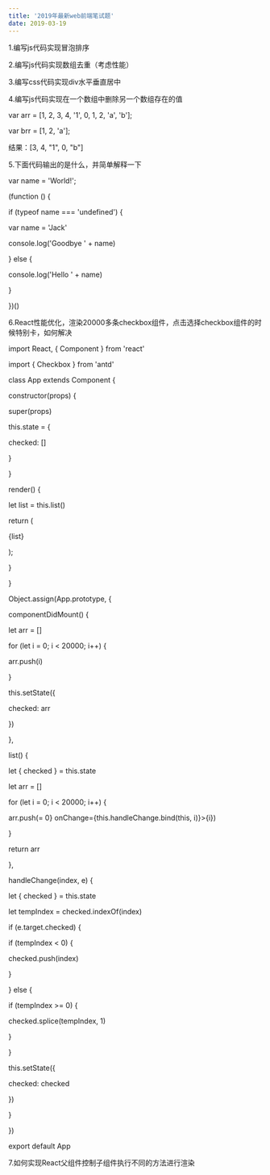 ```yaml
---
title: '2019年最新web前端笔试题'
date: 2019-03-19
---   
```

1.编写js代码实现冒泡排序

2.编写js代码实现数组去重（考虑性能）

3.编写css代码实现div水平垂直居中

4.编写js代码实现在一个数组中删除另一个数组存在的值

var arr = \[1, 2, 3, 4, '1', 0, 1, 2, 'a', 'b'\];

var brr = \[1, 2, 'a'\];

结果：\[3, 4, "1", 0, "b"\]

5.下面代码输出的是什么，并简单解释一下

var name = 'World!';

(function () {

if (typeof name === 'undefined') {

var name = 'Jack'

console.log('Goodbye ' + name)

} else {

console.log('Hello ' + name)

}

})()

6.React性能优化，渲染20000多条checkbox组件，点击选择checkbox组件的时候特别卡，如何解决

import React, { Component } from 'react'

import { Checkbox } from 'antd'

class App extends Component {

constructor(props) {

super(props)

this.state = {

checked: \[\]

}

}

render() {

let list = this.list()

return (

<div>

{list}

</div>

);

}

}

Object.assign(App.prototype, {

componentDidMount() {

let arr = \[\]

for (let i = 0; i < 20000; i++) {

arr.push(i)

}

this.setState({

checked: arr

})

},

list() {

let { checked } = this.state

let arr = \[\]

for (let i = 0; i < 20000; i++) {

arr.push(<Checkbox key={i} checked={checked.indexOf(i) >= 0} onChange={this.handleChange.bind(this, i)}>{i}</Checkbox>)

}

return arr

},

handleChange(index, e) {

let { checked } = this.state

let tempIndex = checked.indexOf(index)

if (e.target.checked) {

if (tempIndex < 0) {

checked.push(index)

}

} else {

if (tempIndex >= 0) {

checked.splice(tempIndex, 1)

}

}

this.setState({

checked: checked

})

}

})

export default App

7.如何实现React父组件控制子组件执行不同的方法进行渲染